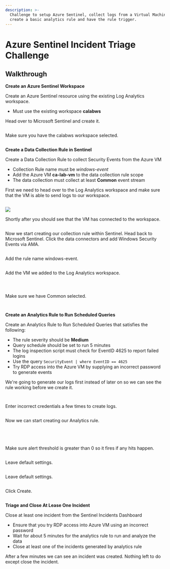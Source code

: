 ```yaml
---
description: >-
  Challenge to setup Azure Sentinel, collect logs from a Virtual Machine(VM),
  create a basic analytics rule and have the rule trigger.
---
```


# Azure Sentinel Incident Triage Challenge

## **Walkthrough**

**Create an Azure Sentinel Workspace**

Create an Azure Sentinel resource using the existing Log Analytics workspace.

* Must use the existing workspace **calabws**

Head over to Microsoft Sentinel and create it.

<figure><img src="../../../.gitbook/assets/image (20) (1).png" alt=""><figcaption></figcaption></figure>



Make sure you have the calabws workspace selected.

<figure><img src="../../../.gitbook/assets/image (19) (1).png" alt=""><figcaption></figcaption></figure>



**Create a Data Collection Rule in Sentinel**

Create a Data Collection Rule to collect Security Events from the Azure VM

* Collection Rule name must be _windows-event_
* Add the Azure VM **ca-lab-vm** to the data collection rule scope
* The data collection must collect at least **Common** event stream



First we need to head over to the Log Analytics workspace and make sure that the VM is able to send logs to our workspace.

<figure><img src="../../../.gitbook/assets/image (12) (1).png" alt=""><figcaption></figcaption></figure>



![](<../../../.gitbook/assets/image (6) (1) (1).png>)



Shortly after you should see that the VM has connected to the workspace.

<figure><img src="../../../.gitbook/assets/image (10) (1).png" alt=""><figcaption></figcaption></figure>

Now we start creating our collection rule within Sentinel. Head back to Microsoft Sentinel. Click the data connectors and add Windows Security Events via AMA.



<figure><img src="../../../.gitbook/assets/image (16) (1).png" alt=""><figcaption></figcaption></figure>

Add the rule name windows-event.

<figure><img src="../../../.gitbook/assets/image (22) (1).png" alt=""><figcaption></figcaption></figure>



Add the VM we added to the Log Analytics workspace.



<figure><img src="../../../.gitbook/assets/image (2) (1) (1).png" alt=""><figcaption></figcaption></figure>



<figure><img src="../../../.gitbook/assets/image (7) (1).png" alt=""><figcaption></figcaption></figure>



<figure><img src="../../../.gitbook/assets/image (15) (1).png" alt=""><figcaption></figcaption></figure>

Make sure we have Common selected.

<figure><img src="../../../.gitbook/assets/image (25).png" alt=""><figcaption></figcaption></figure>





<figure><img src="../../../.gitbook/assets/image (9) (1) (1).png" alt=""><figcaption></figcaption></figure>



**Create an Analytics Rule to Run Scheduled Queries**

Create an Analytics Rule to Run Scheduled Queries that satisfies the following:

* The rule severity should be **Medium**
* Query schedule should be set to run 5 minutes
* The log inspection script must check for EventID 4625 to report failed logins
* Use the query `SecurityEvent | where EventID == 4625`
* Try RDP access into the Azure VM by supplying an incorrect password to generate events&#x20;



We're going to generate our logs first instead of later on so we can see the rule working before we create it.

<figure><img src="../../../.gitbook/assets/image (8) (1).png" alt=""><figcaption></figcaption></figure>

<figure><img src="../../../.gitbook/assets/image (3) (1) (1).png" alt=""><figcaption></figcaption></figure>





Enter incorrect credentials a few times to create logs.

<figure><img src="../../../.gitbook/assets/image (11) (1) (1).png" alt=""><figcaption></figcaption></figure>

Now we can start creating our Analytics rule.

<figure><img src="../../../.gitbook/assets/image (4) (1) (1).png" alt=""><figcaption></figcaption></figure>





<figure><img src="../../../.gitbook/assets/image (1) (1) (1).png" alt=""><figcaption></figcaption></figure>



<figure><img src="../../../.gitbook/assets/image (23).png" alt=""><figcaption></figcaption></figure>



<figure><img src="../../../.gitbook/assets/image (7) (2).png" alt=""><figcaption></figcaption></figure>

Make sure alert threshold is greater than 0 so it fires if any hits happen.

<figure><img src="../../../.gitbook/assets/image (14).png" alt=""><figcaption></figcaption></figure>

Leave default settings.

<figure><img src="../../../.gitbook/assets/image (17) (1).png" alt=""><figcaption></figcaption></figure>



Leave default settings.

<figure><img src="../../../.gitbook/assets/image (13) (1).png" alt=""><figcaption></figcaption></figure>



Click Create.

<figure><img src="../../../.gitbook/assets/image (24) (1).png" alt=""><figcaption></figcaption></figure>



**Triage and Close At Lease One Incident**

Close at least one incident from the Sentinel Incidents Dashboard

* Ensure that you try RDP access into Azure VM using an incorrect password
* Wait for about 5 minutes for the analytics rule to run and analyze the data
* Close at least one of the incidents generated by analytics rule



After a few minutes we can see an incident was created. Nothing left to do except close the incident.&#x20;

<figure><img src="../../../.gitbook/assets/image (5) (1) (1).png" alt=""><figcaption></figcaption></figure>





<figure><img src="../../../.gitbook/assets/image (21).png" alt=""><figcaption></figcaption></figure>

